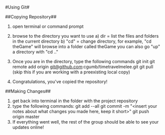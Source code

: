 #Using Git#

##Copying Repository##
1) open terminal or command prompt
2) browse to the directory you want to use
	a) dir = list the files and folders in the current directory
	b) "cd" = change directory, for example, "cd theGame" will browse into a folder called theGame
	          you can also go "up" a directory with "cd .."
3) Once you are in the directory, type the following commands
git init
git remote add origin git@github.com:cgumb/timetravelmelee.git
git pull (skip this if you are working with a preexisting local copy)

4) Congratulations, you've copied the repository!

##Making Changes##

1) get back into terminal in the folder with the project repository
2) type the following commands:
git add --all
git commit -m "<insert your notes about what changes you made here, keep it short>"
git push origin master
3) If everything went well, the rest of the group should be able to see your updates online!